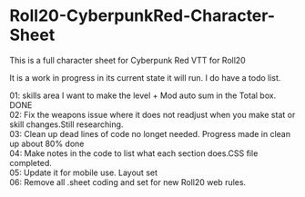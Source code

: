 # Roll20-CyberpunkRed-Character-Sheet
This is a full character sheet for Cyberpunk Red VTT for Roll20

It is a work in progress in its current state it will run. I do have a todo list.<br>

01: skills area I want to make the level + Mod auto sum in the Total box. DONE<br>
02: Fix the weapons issue where it does not readjust when you make stat or skill changes.Still researching.<br>
03: Clean up dead lines of code no longet needed. Progress made in clean up about 80% done<br>
04: Make notes in the code to list what each section does.CSS file completed.<br>
05: Update it for mobile use. Layout set<br>
06: Remove all .sheet coding and set for new Roll20 web rules.<br>
